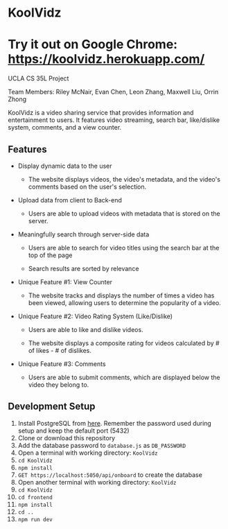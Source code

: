 # KoolVidz 

# Try it out on Google Chrome: https://koolvidz.herokuapp.com/

UCLA CS 35L Project

Team Members: Riley McNair, Evan Chen, Leon Zhang, Maxwell Liu, Orrin Zhong

KoolVidz is a video sharing service that provides information and entertainment to users. 
It features video streaming, search bar, like/dislike system, comments, and a view counter.

## Features

 - Display dynamic data to the user

   - The website displays videos, the video's metadata, and the video's comments based on the user's selection.

 - Upload data from client to Back-end

   - Users are able to upload videos with metadata that is stored on the server.
  
 - Meaningfully search through server-side data

   - Users are able to search for video titles using the search bar at the top of the page
  
   - Search results are sorted by relevance
  
 - Unique Feature #1: View Counter
 
   - The website tracks and displays the number of times a video has been viewed, allowing users to determine the popularity of a video.
     
 - Unique Feature #2: Video Rating System (Like/Dislike)
 
   - Users are able to like and dislike videos.
   
   - The website displays a composite rating for videos calculated by # of likes - # of dislikes.
   
 - Unique Feature #3: Comments
 
   - Users are able to submit comments, which are displayed below the video they belong to.
  
## Development Setup

 1. Install PostgreSQL from [here](https://www.postgresql.org/download/). Remember the password used during setup and keep the default port (5432)
 2. Clone or download this repository
 3. Add the database password to ```database.js``` as ```DB_PASSWORD```
 4. Open a terminal with working directory: ```KoolVidz```
 5. ```cd KoolVidz```
 6. ```npm install```
 7. ```GET https://localhost:5050/api/onboard``` to create the database
 8. Open another terminal with working directory: ```KoolVidz```
 9. ```cd KoolVidz```
 10. ```cd frontend```
 11. ```npm install```
 12. ```cd ..```
 13. ```npm run dev```
